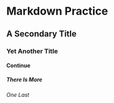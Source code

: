# Markdown Practice
## A Secondary Title
### Yet Another Title
#### Continue
##### There Is More
###### One Last
  
